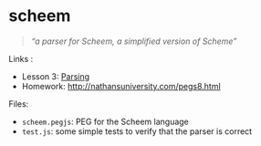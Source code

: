 # scheem

> *“a parser for Scheem, a simplified version of Scheme”*

Links :

- Lesson 3: [Parsing](http://nathansuniversity.com/pegs.html)
- Homework: http://nathansuniversity.com/pegs8.html

Files:

- `scheem.pegjs`: PEG for the Scheem language
- `test.js`: some simple tests to verify that the parser is correct
